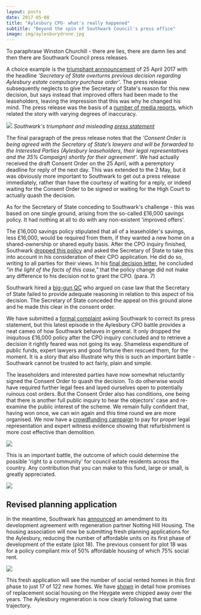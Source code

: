 ```yaml
---
layout: posts
date: 2017-05-08
title: "Aylesbury CPO- what's really happened"
subtitle: "Beyond the spin of Southwark Council's press office"
image: img/aylesburydrone.jpg
---
```

To paraphrase Winston Churchill - there are lies, there are damn lies and then there are Southwark Council press releases.

A choice example is the [triumphant annnouncement](https://www.southwark.gov.uk/news/2017/apr/secretary-of-state-overturns-previous-decision-regarding-aylesbury-estate-compulsory-purchase-order) of 25 April 2017 with the headline _'Secretary of State overturns previous decision regarding Aylesbury estate compulsory purchase order'_. The press release subsequently neglects to give the Secretary of State's reason for this new decision, but says instead that improved offers had been made to the leaseholders, leaving the impression that this was why he changed his mind. The press release was the basis of a [number of media reports](https://35percent.org/img/aylesburycpojrpress.pdf), which related the story with varying degrees of inaccuracy.

![](https://35percent.org/img/acpoprlbs.png)
*Southwark's triumphant and misleading [press statement](https://www.southwark.gov.uk/news/2017/apr/secretary-of-state-overturns-previous-decision-regarding-aylesbury-estate-compulsory-purchase-order)*

The final paragraph of the press release notes that the _'Consent Order is being agreed with the Secretary of State’s lawyers and will be forwarded to the Interested Parties (Aylesbury leaseholders, their legal representatives and the 35% Campaign) shortly for their agreement'_. We had actually received the draft Consent Order on the 25 April, with a peremptory deadline for reply of the next day. This was extended to the 2 May, but it was obviously more important to Southwark to get out a press release immediately, rather than have the courtesy of waiting for a reply, or indeed waiting for the Consent Order to be signed or waiting for the High Court to actually quash the decision.

As for the Secretary of State conceding to Southwark's challenge - this was based on one single ground, arising from the so-called £16,000 savings policy. It had nothing at all to do with any non-existent 'improved offers'.   

The £16,000 savings policy stipulated that all of a leaseholder's savings, less £16,000, would be required from them, if they wanted a new home on a shared-ownership or shared equity basis.  After the CPO inquiry finished, Southwark [dropped this policy](https://moderngov.southwark.gov.uk/documents/s58421/Report%20Financial%20Appraisal%20Process%20for%20Home%20Owners%20Affected%20by%20Regeneration%20Schemes.pdf) and asked the Secretary of State to take this into account in his consideration of their CPO application.  He did do so, writing to all parties for their views. In his [final decision letter](https://35percent.org/img/Decision_Letter_Final.pdf), he concluded _"in the light of the facts of this case,"_ that the policy change did not make any difference to his decision not to grant the CPO. (para. 7) 

Southwark hired a [big-gun QC](https://www.ftbchambers.co.uk/james-pereira-qc-compulsory-purchase-and-compensation) who argued on case law that the Secretary of State failed to provide adequate reasoning in relation to this aspect of his decision.  The Secretary of State conceded the appeal on this ground alone and he made this clear in the consent order. 

We have submitted a [formal complaint](https://35percent.org/img/lbscomplaintaylesburycpo.pdf) asking Southwark to correct its press statement, but this latest episode in the Aylesbury CPO battle provides a neat cameo of how Southwark behaves in general. It only dropped the iniquitous £16,000 policy after the CPO inquiry concluded and to retrieve a decision it rightly feared was not going its way.  Shameless expenditure of public funds, expert lawyers and good fortune then rescued them, for the moment. It is a story that also illustrate why this is such an important battle - Southwark cannot be trusted to act fairly, plain and simple.

The leaseholders and interested parties have now somewhat reluctantly signed the Consent Order to quash the decision. To do otherwise would have required further legal fees and layed ourselves open to potentially ruinous cost orders. But the Consent Order also has conditions, one being that there is another full public inquiry to hear the objectors' case and re-examine the public interest of the scheme. We remain fully confident that, having won once, we can win again and this time round we are more organised. We now have a [crowdfunding campaign](https://www.gofundme.com/aylesbury-the-right-to-a-community-2uefgf2s) to pay for proper legal representation and expert witness evidence showing that refurbishment is more cost effective than demolition.

![](https://35percent.org/img/wendcomp.jpg)

This is an important battle, the outcome of which could determine the possible 'right to a community' for council estate residents across the country. Any contribution that you can make to this fund, large or small, is greatly appreciated.

![](https://35percent.org/img/gofundmemay.png)

## Revised planning application
In the meantime, Southwark has [announced](https://moderngov.southwark.gov.uk/documents/s68300/Appendix%202%20Draft%20development%20agreement.pdf) an amendment to its development agreement with regeneration partner Notting Hill Housing. The housing association will now be submitting fresh planning applications for the Aylesbury, reducing the number of affordable units on its first phase of development of the estate (plot 18). The previous consent for plot 18 was for a policy compliant mix of 50% affordable housing of which 75% social rent. 

![](https://35percent.org/img/nhhd.png)

This fresh application will see the number of social rented homes in this first phase to just 17 of 122 new homes. We have [shown](https://35percent.org/affordable-housing/) in detail how promises of replacement social housing on the Heygate were chipped away over the years. The Aylesbury regeneration is now clearly following that same trajectory.
